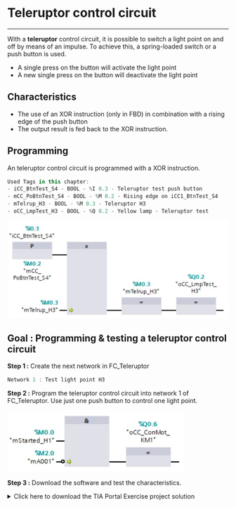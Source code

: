 # Teleruptor control circuit
_____________________________________
With a **teleruptor** control circuit, it is possible to switch a light point on and off by means of an impulse. To achieve this, a spring-loaded switch or a push button is used.
- A single press on the button will activate the light point
- A new single press on the button will deactivate the light point

## Characteristics
- The use of an XOR instruction (only in FBD) in combination with a rising edge of the push button
- The output result is fed back to the XOR instruction.

## Programming
An teleruptor control circuit is programmed with a XOR instruction.

```javascript
Used Tags in this chapter:
- iCC_BtnTest_S4 - BOOL - %I 0.3 - Teleruptor test push button
- mCC_PoBtnTest_S4 - BOOL - %M 0.2 - Rising edge on iCC1_BtnTest_S4
- mTelrup_H3 - BOOL - %M 0.3 - Teleruptor H3
- oCC_LmpTest_H3 - BOOL - %Q 0.2 - Yellow lamp - Teleruptor test
```

![Teleruptor circuit](../Ex04/Images/teleruptor.jpg)

## Goal : Programming & testing a teleruptor control circuit
**Step 1 :** Create the next network in FC_Teleruptor
```javascript
Network 1 : Test light point H3
```

**Step 2 :** Program the teleruptor control circuit into network 1 of FC_Teleruptor. Use just one push button to control one light point.

![Alarm circuit & motor](../Ex04/Images/alarm_mot.jpg)

**Step 3 :** Download the software and test the characteristics.

<details>
	<summary>Click here to download the TIA Portal Exercise project solution</summary><!-- Empty line after this one needed, do not delete! -->

<br>
Download file <a href="./Ex04/Documents/Ex4_ControlCircuits.zap15_1">here</a>.</p>

  </details><!-- Empty line after this one needed, do not delete! -->
